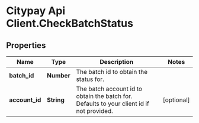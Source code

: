 # Citypay Api Client.CheckBatchStatus

## Properties

Name | Type | Description | Notes
------------ | ------------- | ------------- | -------------
**batch_id** | **Number** | The batch id to obtain the status for. | 
**account_id** | **String** | The batch account id to obtain the batch for. Defaults to your client id if not provided. | [optional] 


